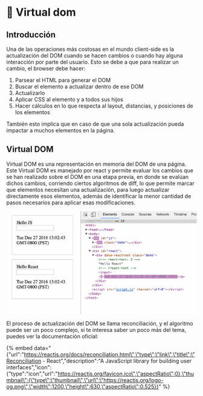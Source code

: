 # 🔮 Virtual dom

## Introducción

Una de las operaciones más costosas en el mundo client-side es la actualización del DOM cuando se hacen cambios o cuando hay alguna interacción por parte del usuario. Esto se debe a que para realizar un cambio, el browser debe hacer:

1. Parsear el HTML para generar el DOM
2. Buscar el elemento a actualizar dentro de ese DOM
3. Actualizarlo
4. Aplicar CSS al elemento y a todos sus hijos
5. Hacer cálculos en lo que respecta al layout, distancias, y posiciones de los elementos

También esto implica que en caso de que una sola actualización pueda impactar a muchos elementos en la página.

## Virtual DOM

Virtual DOM es una representación en memoria del DOM de una página. Este Virtual DOM es manejado por react y permite evaluar los cambios que se han realizado sobre el DOM en una etapa previa, en donde se evalúan dichos cambios, corriendo ciertos algoritmos de diff, lo que permite marcar que elementos necesitan una actualización, para luego actualizar directamente esos elementos, además de identificar la menor cantidad de pasos necesarios para aplicar esas modificaciones.

![Diferencias entre actualizaciones del DOM usando React o JS vanilla](.gitbook/assets/1_9rgpvv6mwjl6lapr7vsyqa.gif)

El proceso de actualización del DOM se llama reconciliación, y el algoritmo puede ser un poco complejo, si te interesa saber un poco más del tema, puedes ver la documentación oficial:

{% embed data="{\"url\":\"https://reactjs.org/docs/reconciliation.html\",\"type\":\"link\",\"title\":\"Reconciliation - React\",\"description\":\"A JavaScript library for building user interfaces\",\"icon\":{\"type\":\"icon\",\"url\":\"https://reactjs.org/favicon.ico\",\"aspectRatio\":0},\"thumbnail\":{\"type\":\"thumbnail\",\"url\":\"https://reactjs.org/logo-og.png\",\"width\":1200,\"height\":630,\"aspectRatio\":0.525}}" %}







